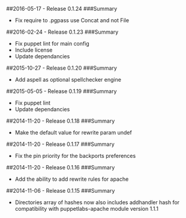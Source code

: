##2016-05-17 - Release 0.1.24
###Summary

* Fix require to .pgpass use Concat and not File

##2016-02-24 - Release 0.1.23
###Summary

* Fix puppet lint for main config
* Include license
* Update dependancies

##2015-10-27 - Release 0.1.20
###Summary

* Add aspell as optional spellchecker engine

##2015-05-05 - Release 0.1.19
###Summary

* Fix puppet lint
* Update dependancies

##2014-11-20 - Release 0.1.18
###Summary

* Make the default value for rewrite param undef

##2014-11-20 - Release 0.1.17
###Summary

* Fix the pin priority for the backports preferences

##2014-11-20 - Release 0.1.16
###Summary

* Add the ability to add rewrite rules for apache

##2014-11-06 - Release 0.1.15
###Summary

* Directories array of hashes now also includes addhandler hash for compatibility with puppetlabs-apache module version 1.1.1
